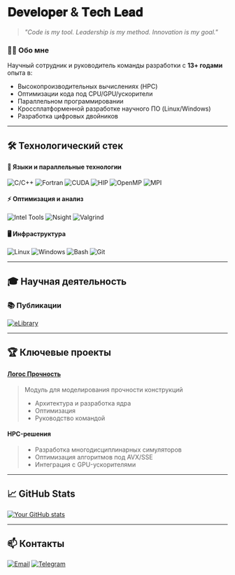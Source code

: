 # 𝐃𝐞𝐯𝐞𝐥𝐨𝐩𝐞𝐫 & 𝐓𝐞𝐜𝐡 𝐋𝐞𝐚𝐝
> *"Code is my tool. Leadership is my method. Innovation is my goal."*

### 👨‍💻 Обо мне
Научный сотрудник и руководитель команды разработки с **13+ годами** опыта в:
- Высокопроизводительных вычислениях (HPC)
- Оптимизации кода под CPU/GPU/ускорители
- Параллельном программировании
- Кроссплатформенной разработке научного ПО (Linux/Windows)
- Разработка цифровых двойников
---

## 🛠 Технологический стек

#### 🔧 Языки и параллельные технологии
![C/C++](https://img.shields.io/badge/-C/C++-00599C?style=for-the-badge&logo=c%2B%2B&logoColor=white)
![Fortran](https://img.shields.io/badge/-Fortran-734F96?style=for-the-badge&logo=fortran&logoColor=white)
![CUDA](https://img.shields.io/badge/-CUDA-76B900?style=for-the-badge&logo=nvidia&logoColor=white)
![HIP](https://img.shields.io/badge/-HIP-FF6600?style=for-the-badge&logo=amd&logoColor=white)
![OpenMP](https://img.shields.io/badge/-OpenMP-0096FF?style=for-the-badge)
![MPI](https://img.shields.io/badge/-MPI-0077B5?style=for-the-badge)

#### ⚡ Оптимизация и анализ
![Intel Tools](https://img.shields.io/badge/-Intel_VTune/Advisor-0071C5?style=for-the-badge&logo=intel&logoColor=white)
![Nsight](https://img.shields.io/badge/-Nsight-76B900?style=for-the-badge&logo=nvidia&logoColor=white)
![Valgrind](https://img.shields.io/badge/-Valgrind-FF6C37?style=for-the-badge)

#### 🖥 Инфраструктура
![Linux](https://img.shields.io/badge/-Linux-FCC624?style=for-the-badge&logo=linux&logoColor=black)
![Windows](https://img.shields.io/badge/-Windows-0078D6?style=for-the-badge&logo=windows&logoColor=white)
![Bash](https://img.shields.io/badge/-Bash-4EAA25?style=for-the-badge&logo=gnu-bash&logoColor=white)
![Git](https://img.shields.io/badge/-Git-F05032?style=for-the-badge&logo=git&logoColor=white)

---
## 🎓 Научная деятельность
### 📚 Публикации
[![eLibrary](https://img.shields.io/badge/-eLibrary-4285F4?style=flat&logo=google-scholar&logoColor=white)](https://elibrary.ru/author_items.asp?authorid=1192802)

---
## 🏆 Ключевые проекты

#### [Логос Прочность](http://logos.vniief.ru/)
> Модуль для моделирования прочности конструкций  
> - Архитектура и разработка ядра  
> - Оптимизация
> - Руководство командой

#### HPC-решения
> - Разработка многодисциплинарных симуляторов  
> - Оптимизация алгоритмов под AVX/SSE  
> - Интеграция с GPU-ускорителями

---

## 📈 GitHub Stats
[![Your GitHub stats](https://github-readme-stats.vercel.app/api?username=yourname&show_icons=true&theme=dark)](https://github.com/yourname)

---

## 📫 Контакты
[![Email](https://img.shields.io/badge/-fogolomidov@yandex.ru-FF0000?style=flat&logo=mail.ru&logoColor=white)](mailto:fogolomidov@yandex.ru)
[![Telegram](https://img.shields.io/badge/-@philoktet-26A5E4?style=flat&logo=telegram&logoColor=white)](https://t.me/philoktet)
